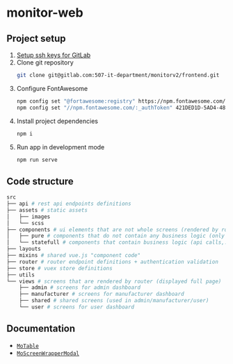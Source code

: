 # monitor-web

## Project setup
1. [Setup ssh keys for GitLab](https://docs.gitlab.com/ee/ssh/)
2. Clone git repository
   ```bash
   git clone git@gitlab.com:507-it-department/monitorv2/frontend.git
   ```
3. Configure FontAwesome
    ```bash
    npm config set "@fortawesome:registry" https://npm.fontawesome.com/
    npm config set "//npm.fontawesome.com/:_authToken" 421DED1D-5AD4-4896-B196-7DA569EB2C47
    ```
4. Install project dependencies
    ```bash
    npm i
    ```
5. Run app in development mode
    ```bash
    npm run serve
    ```

## Code structure

```bash
src
├── api # rest api endpoints definitions
├── assets # static assets
│   ├── images
│   └── scss
├── components # ui elements that are not whole screens (rendered by router)
│   ├── pure # components that do not contain any business logic (only render ui, given props)
│   └── statefull # components that contain business logic (api calls,...)
├── layouts
├── mixins # shared vue.js "component code"
├── router # router endpoint definitions + authentication validation
├── store # vuex store definitions
├── utils
└── views # screens that are rendered by router (displayed full page)
    ├── admin # screens for admin dashboard
    ├── manufacturer # screens for manufacturer dashboard
    ├── shared # shared screens (used in admin/manufacturer/user)
    └── user # screens for user dashboard
```

## Documentation

- [`MoTable`](src/components/pure/table/README.md)
- [`MoScreenWrapperModal`](src/components/pure/modals/screen-wrapper/README.md)
